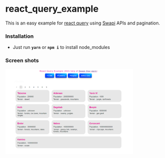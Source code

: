 # react_query_example
This is an easy example for [react query](https://github.com/tannerlinsley/react-query) using [Swapi](https://swapi.dev/) APIs and pagination.

### Installation
- Just run **`yarn`** or **`npm i`** to install node_modules

### Screen shots
<p float="left">
<img src="https://github.com/mmttt89/react_query_example/blob/main/src/assets/screenshot01.png" width="400" aspectRatio="2/1">
</p>
